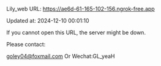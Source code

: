 Lily_web URL: https://ae6d-61-165-102-156.ngrok-free.app

Updated at: 2024-12-10 00:01:10

If you cannot open this URL, the server might be down.

Please contact: 

goley04@foxmail.com Or Wechat:GL_yeaH